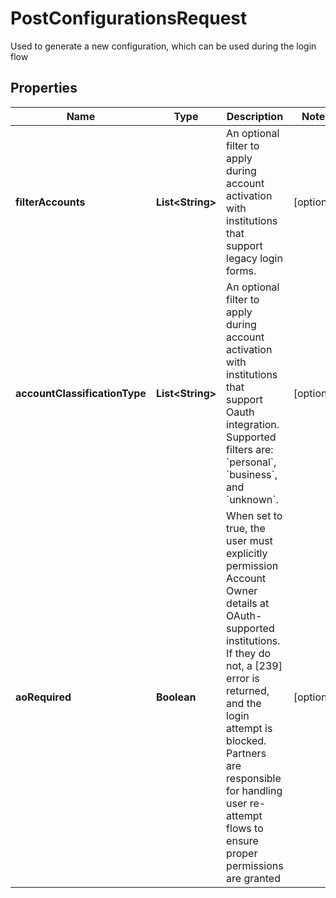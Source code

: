 

# PostConfigurationsRequest

Used to generate a new configuration, which can be used during the login flow

## Properties

| Name | Type | Description | Notes |
|------------ | ------------- | ------------- | -------------|
|**filterAccounts** | **List&lt;String&gt;** | An optional filter to apply during account activation with institutions that support legacy login forms. |  [optional] |
|**accountClassificationType** | **List&lt;String&gt;** | An optional filter to apply during account activation with institutions that support Oauth integration. Supported filters are: &#x60;personal&#x60;, &#x60;business&#x60;, and &#x60;unknown&#x60;. |  [optional] |
|**aoRequired** | **Boolean** | When set to true, the user must explicitly permission Account Owner details at OAuth-supported institutions. If they do not, a [239] error is returned, and the login attempt is blocked. Partners are responsible for handling user re-attempt flows to ensure proper permissions are granted |  [optional] |



